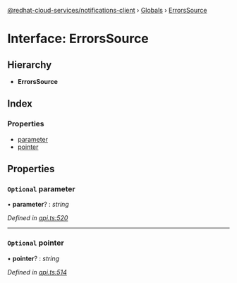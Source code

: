 [@redhat-cloud-services/notifications-client](../README.md) › [Globals](../globals.md) › [ErrorsSource](errorssource.md)

# Interface: ErrorsSource

## Hierarchy

* **ErrorsSource**

## Index

### Properties

* [parameter](errorssource.md#optional-parameter)
* [pointer](errorssource.md#optional-pointer)

## Properties

### `Optional` parameter

• **parameter**? : *string*

*Defined in [api.ts:520](https://github.com/RedHatInsights/javascript-clients/blob/master/packages/hooks/api.ts#L520)*

___

### `Optional` pointer

• **pointer**? : *string*

*Defined in [api.ts:514](https://github.com/RedHatInsights/javascript-clients/blob/master/packages/hooks/api.ts#L514)*
